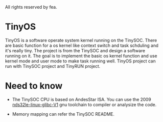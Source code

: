 All rights reserved by fea.

TinyOS
======

TinyOS is a software operate system kernel running on the TinySOC.
There are basic function for a os kernel like context switch and task schduling and it's really tiny.
The project is from the TinySOC and design a software running on it.
The goal is to implement the basic os kernel function and use kernel mode and user mode to make task running well.
TinyOS project can run with TinySOC project and TinyRUN project.

Need to know
============

* The TinySOC CPU is based on AndesStar ISA. You can use the 2009 [nds32le-linux-glibc-V1](http://goo.gl/Kvdpu1) gnu toolchain to compiler or analysize the code.

* Memory mapping can refer the TinySOC README.
